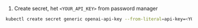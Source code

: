 1. Create secret, het `<YOUR_API_KEY>`  from password manager
```bash
kubectl create secret generic openai-api-key --from-literal=api-key=<YOUR_API_KEY> -n open-webui
```
